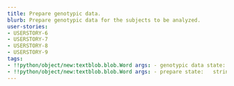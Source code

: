 ```yaml
---
title: Prepare genotypic data.
blurb: Prepare genotypic data for the subjects to be analyzed.
user-stories:
- USERSTORY-6
- USERSTORY-7
- USERSTORY-8
- USERSTORY-9
tags:
- !!python/object/new:textblob.blob.Word args: - genotypic data state:   string: genotypic data   pos_tag: null
- !!python/object/new:textblob.blob.Word args: - prepare state:   string: prepare   pos_tag: null
---
```

